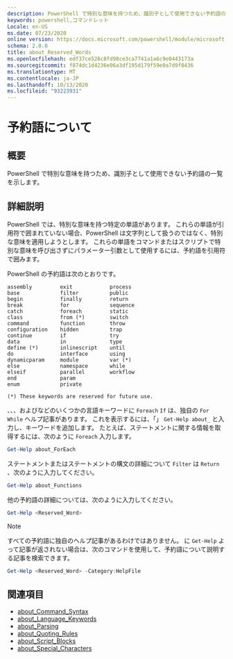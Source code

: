 ```yaml
---
description: PowerShell で特別な意味を持つため、識別子として使用できない予約語の一覧を示します。
keywords: powershell,コマンドレット
Locale: en-US
ms.date: 07/23/2020
online version: https://docs.microsoft.com/powershell/module/microsoft.powershell.core/about/about_reserved_words?view=powershell-7.1&WT.mc_id=ps-gethelp
schema: 2.0.0
title: about_Reserved_Words
ms.openlocfilehash: edf37ce528c8fd98ce3ca7741a1a6c9e0443173a
ms.sourcegitcommit: f874dc1d4236e06a3df195d179f59e0a7d9f8436
ms.translationtype: MT
ms.contentlocale: ja-JP
ms.lasthandoff: 10/13/2020
ms.locfileid: "93223931"
---
```

# <a name="about-reserved-words"></a>予約語について

## <a name="short-description"></a>概要
PowerShell で特別な意味を持つため、識別子として使用できない予約語の一覧を示します。

## <a name="long-description"></a>詳細説明

PowerShell では、特別な意味を持つ特定の単語があります。 これらの単語が引用符で囲まれていない場合、PowerShell は文字列として扱うのではなく、特別な意味を適用しようとします。 これらの単語をコマンドまたはスクリプトで特別な意味を呼び出さずにパラメーター引数として使用するには、予約語を引用符で囲みます。

PowerShell の予約語は次のとおりです。

```
assembly         exit            process
base             filter          public
begin            finally         return
break            for             sequence
catch            foreach         static
class            from (*)        switch
command          function        throw
configuration    hidden          trap
continue         if              try
data             in              type
define (*)       inlinescript    until
do               interface       using
dynamicparam     module          var (*)
else             namespace       while
elseif           parallel        workflow
end              param
enum             private

(*) These keywords are reserved for future use.
```

、、、およびなどのいくつかの言語キーワードに `Foreach` `If` は、独自の `For` `While` ヘルプ記事があります。 これを表示するには、「」 `Get-Help about_` と入力し、キーワードを追加します。 たとえば、ステートメントに関する情報を取得するには、次のように `Foreach` 入力します。

```powershell
Get-Help about_ForEach
```

ステートメントまたはステートメントの構文の詳細について `Filter` は `Return` 、次のように入力してください。

```powershell
Get-Help about_Functions
```

他の予約語の詳細については、次のように入力してください。

```powershell
Get-Help <Reserved_Word>
```

> [!NOTE]
> すべての予約語に独自のヘルプ記事があるわけではありません。 に `Get-Help` よって記事が返されない場合は、次のコマンドを使用して、予約語について説明する記事を検索できます。
>
> ```powershell
> Get-Help <Reserved_Word> -Category:HelpFile
> ```

## <a name="see-also"></a>関連項目

- [about_Command_Syntax](about_Command_Syntax.md)
- [about_Language_Keywords](about_Language_Keywords.md)
- [about_Parsing](about_Parsing.md)
- [about_Quoting_Rules](about_Quoting_Rules.md)
- [about_Script_Blocks](about_Script_Blocks.md)
- [about_Special_Characters](about_Special_Characters.md)
